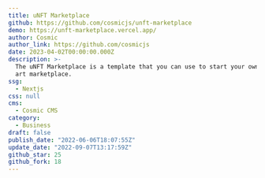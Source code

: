 ```yaml
---
title: uNFT Marketplace
github: https://github.com/cosmicjs/unft-marketplace
demo: https://unft-marketplace.vercel.app/
author: Cosmic
author_link: https://github.com/cosmicjs
date: 2023-04-02T00:00:00.000Z
description: >-
  The uNFT Marketplace is a template that you can use to start your own digital
  art marketplace.
ssg:
  - Nextjs
css: null
cms:
  - Cosmic CMS
category:
  - Business
draft: false
publish_date: "2022-06-06T18:07:55Z"
update_date: "2022-09-07T13:17:59Z"
github_star: 25
github_fork: 18
---
```

